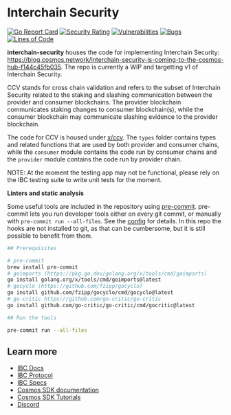 # Interchain Security

[![Go Report Card](https://goreportcard.com/badge/github.com/cosmos/interchain-security)](https://goreportcard.com/report/github.com/cosmos/interchain-security)
[![Security Rating](https://sonarcloud.io/api/project_badges/measure?project=cosmos_interchain-security&metric=security_rating)](https://sonarcloud.io/summary/new_code?id=cosmos_interchain-security)
[![Vulnerabilities](https://sonarcloud.io/api/project_badges/measure?project=cosmos_interchain-security&metric=vulnerabilities)](https://sonarcloud.io/summary/new_code?id=cosmos_interchain-security)
[![Bugs](https://sonarcloud.io/api/project_badges/measure?project=cosmos_interchain-security&metric=bugs)](https://sonarcloud.io/summary/new_code?id=cosmos_interchain-security)
[![Lines of Code](https://sonarcloud.io/api/project_badges/measure?project=cosmos_interchain-security&metric=ncloc)](https://sonarcloud.io/summary/new_code?id=cosmos_interchain-security)

**interchain-security** houses the code for implementing Interchain Security: <https://blog.cosmos.network/interchain-security-is-coming-to-the-cosmos-hub-f144c45fb035>. The repo is currently a WIP and targetting v1 of Interchain Security.

CCV stands for cross chain validation and refers to the subset of Interchain Security related to the staking and slashing communication between the provider and consumer blockchains. The provider blockchain communicates staking changes to consumer blockchain(s), while the consumer blockchain may communicate slashing evidence to the provider blockchain.

The code for CCV is housed under [x/ccv](./x/ccv). The `types` folder contains types and related functions that are used by both provider and consumer chains, while the `consumer` module contains the code run by consumer chains and the `provider` module contains the code run by provider chain.

NOTE: At the moment the testing app may not be functional, please rely on the IBC testing suite to write unit tests for the moment.

**Linters and static analysis**

Some useful tools are included in the repository using [pre-commit](https://pre-commit.com/hooks.html). pre-commit lets you run developer tools either on every git commit, or manually with `pre-commit run --all-files`. See the [config](./.pre-commit-config.yaml) for details. In this repo the hooks are not installed to git, as that can be cumbersome, but it is still possible to benefit from them.

```bash
## Prerequisites

# pre-commit
brew install pre-commit
# goimports (https://pkg.go.dev/golang.org/x/tools/cmd/goimports)
go install golang.org/x/tools/cmd/goimports@latest
# gocyclo (https://github.com/fzipp/gocyclo)
go install github.com/fzipp/gocyclo/cmd/gocyclo@latest
# go-critic https://github.com/go-critic/go-critic
go install github.com/go-critic/go-critic/cmd/gocritic@latest

## Run the tools

pre-commit run --all-files
```

## Learn more

- [IBC Docs](https://docs.cosmos.network/master/ibc/)
- [IBC Protocol](https://ibcprotocol.org/)
- [IBC Specs](https://github.com/cosmos/ibc)
- [Cosmos SDK documentation](https://docs.cosmos.network)
- [Cosmos SDK Tutorials](https://tutorials.cosmos.network)
- [Discord](https://discord.gg/cosmosnetwork)
